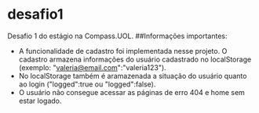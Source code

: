 # desafio1
Desafio 1 do estágio na Compass.UOL.
##Informações importantes:
* A funcionalidade de cadastro foi implementada nesse projeto. O cadastro armazena informações do usuário cadastrado no localStorage (exemplo: "valeria@email.com":"valeria123").
* No localStorage também é aramazenada a situação do usuário quanto ao login ("logged":true ou "logged":false).
* O usuário não consegue acessar as páginas de erro 404 e home sem estar logado. 

